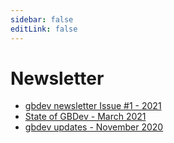 ```yaml
---
sidebar: false
editLink: false
---
```


# Newsletter

- [gbdev newsletter Issue #1 - 2021](/newsletter/1)
- [State of GBDev - March 2021](https://eldred.fr/blog/gbdev-status)
- [gbdev updates - November 2020](https://avivace.com/posts/gbdev-updates-nov2020/)
